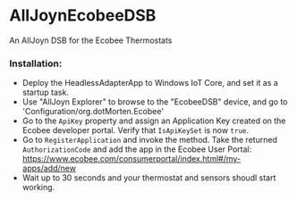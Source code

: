 # AllJoynEcobeeDSB
An AllJoyn DSB for the Ecobee Thermostats


### Installation:

- Deploy the HeadlessAdapterApp to Windows IoT Core, and set it as a startup task.
- Use "AllJoyn Explorer" to browse to the "EcobeeDSB" device, and go to 'Configuration/org.dotMorten.Ecobee'
- Go to the `ApiKey` property and assign an Application Key created on the Ecobee developer portal. Verify that `IsApiKeySet` is now `true`. 
- Go to `RegisterApplication` and invoke the method. Take the returned `AuthorizationCode` and add the app in the Ecobee User Portal: https://www.ecobee.com/consumerportal/index.html#/my-apps/add/new
- Wait up to 30 seconds and your thermostat and sensors shoudl start working.
